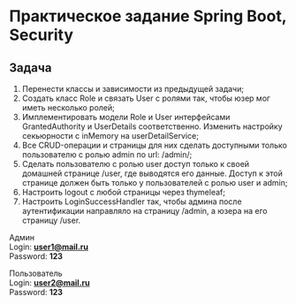 # Практическое задание Spring Boot, Security
## Задача 
1. Перенести классы и зависимости из предыдущей задачи;
2. Создать класс Role и связать User с ролями так, чтобы юзер мог иметь несколько ролей;
3. Имплементировать модели Role и User интерфейсами GrantedAuthority и UserDetails соответственно. Изменить настройку секьюрности с inMemory на userDetailService;
4. Все CRUD-операции и страницы для них сделать доступными только пользователю с ролью admin по url: /admin/;
5. Сделать пользователю с ролью user доступ только к своей домашней странице /user, где выводятся его данные. Доступ к этой странице должен быть только у пользователей с ролью user и admin;
6. Настроить logout с любой страницы через thymeleaf;
7. Настроить LoginSuccessHandler так, чтобы админа после аутентификации направляло на страницу /admin, а юзера на его страницу /user.


Админ   
Login: <b>user1@mail.ru</b>   
Password: <b>123</b>

Пользователь   
Login: <b>user2@mail.ru</b>   
Password: <b>123</b>